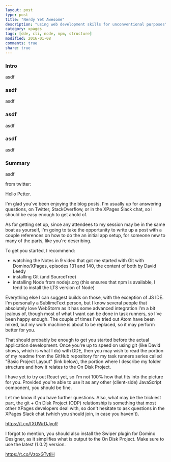 ```yaml
---
layout: post
type: post
title: "Nerdy Yet Awesome"
description: "using web development skills for unconventional purposes"
category: xpages
tags: [dde, cli, node, npm, structure]
modified: 2016-01-08
comments: true
share: true
---
```


### Intro
asdf

### asdf
asdf

### asdf
asdf

### asdf
asdf

### Summary
asdf


from twitter:

Hello Petter.

I'm glad you've been enjoying the blog posts. I'm usually up for answering questions, on Twitter, StackOverflow, or in the XPages Slack chat, so I should be easy enough to get ahold of.

As for getting set up, since any attendees to my session may be in the same boat as yourself, I'm going to take the opportunity to write up a post with a couple references on how to do the an initial app setup, for someone new to many of the parts, like you're describing.

To get you started, I recommend:
- watching the Notes in 9 video that got me started with Git with Domino/XPages, episodes 131 and 140, the content of both by David Leedy
- installing Git (and SourceTree)
- installing Node from nodejs.org (this ensures that npm is available, I tend to install the LTS version of Node)

Everything else I can suggest builds on those, with the exception of JS IDE. I'm personally a SublimeText person, but I know several people that absolutely love WebStorm as it has some advanced integration I'm a bit jealous of, though most of what I want can be done in task runners, so I've been happy enough. The couple of times I've tried out Atom have been mixed, but my work machine is about to be replaced, so it may perform better for you.

That should probably be enough to get you started before the actual application development. Once you're up to speed on using git (like David shows, which is what I do) with DDE, then you may wish to read the portion of my readme from the GitHub repository for my task runners series called "Basic Project Layout" (link below), the portion where I describe my folder structure and how it relates to the On Disk Project.

I have yet to try out React yet, so I'm not 100% how that fits into the picture for you. Provided you're able to use it as any other (client-side) JavaScript component, you should be fine.

Let me know if you have further questions. Also, what may be the trickiest part, the git + On Disk Project (ODP) relationship is something that most other XPages developers deal with, so don't hesitate to ask questions in the XPages Slack chat (which you should join, in case you haven't).

https://t.co/fXUWrDJyoR

I forgot to mention, you should also install the Swiper plugin for Domino Designer, as it simplifies what is output to the On Disk Project. Make sure to use the latest (1.0.2) version.

https://t.co/VzoxGTvtiH